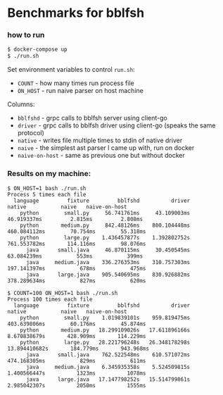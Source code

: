 # Benchmarks for bblfsh

### how to run

```bash
$ docker-compose up
$ ./run.sh
```

Set environment variables to control `run.sh`:

* `COUNT` - how many times run process file
* `ON_HOST` - run naive parser on host machine

Columns:

* `bblfshd` - grpc calls to bblfsh server using client-go
* `driver` - grpc calls to bblfsh driver using client-go (speaks the same protocol)
* `native` - writes file multiple times to stdin of native driver
* `naive` - the simplest ast parser I came up with, run on docker
* `naive-on-host` - same as previous one but without docker

### Results on my machine:

```
$ ON_HOST=1 bash ./run.sh
Process 5 times each file
  language         fixture         bblfshd          driver          native           naive   naive-on-host
    python        small.py     56.741761ms     43.109003ms     46.919337ms         2.815ms         2.808ms
    python       medium.py     842.48126ms    800.104448ms    460.084112ms        70.754ms        55.318ms
    python        large.py    1.436457877s    1.392802752s    761.553782ms       114.116ms        98.076ms
      java      small.java     46.870115ms     30.450545ms     63.084239ms           553ms           399ms
      java     medium.java    336.276353ms    310.757303ms    197.141397ms           678ms           475ms
      java      large.java    905.540695ms    830.926882ms    378.289634ms           827ms           620ms

$ COUNT=100 ON_HOST=1 bash ./run.sh
Process 100 times each file
  language         fixture         bblfshd          driver          native           naive   naive-on-host
    python        small.py    1.019839101s    959.819475ms    403.639806ms        60.176ms        45.874ms
    python       medium.py   18.299109026s   17.611896166s    8.670838679s       428.909ms       114.229ms
    python        large.py   28.221796248s   26.348178298s   13.894410682s       184.779ms       943.968ms
      java      small.java    762.522548ms    610.571072ms    474.168305ms           829ms           611ms
      java     medium.java    6.345935358s    5.524509815s    1.400566447s          1323ms          1078ms
      java      large.java   17.147798252s   15.514799861s    2.985042307s          2050ms          1555ms
```
